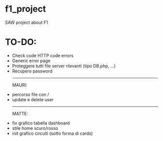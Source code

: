 # f1_project
SAW project about F1

# TO-DO:
<ul>
<li>Check code HTTP code errors</li>
<li>Generic error page</li>
<li>Proteggere tutti file server rilevanti (tipo DB.php, ...)</li>
<li>Recupero password</li>

<hr>

MAURI:
<li>percorso file con /</li>
<li>update e delete user</li>

<hr>

MATTE:
<li>fix grafico tabella dashboard</li>
<li>stile home scuro/rosso</li>
<li>init grafico circuiti (sotto forma di cards)</li>

</ul>